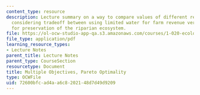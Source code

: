 ```yaml
---
content_type: resource
description: Lecture summary on a way to compare values of different resource uses
  considering tradeoff between using limited water for farm revenue versus using water
  for preservation of the riparian ecosystem.
file: https://ol-ocw-studio-app-qa.s3.amazonaws.com/courses/1-020-ecology-ii-engineering-for-sustainability-spring-2008/72600bfcad4aa6c8202148d7d49d9209_lec20.pdf
file_type: application/pdf
learning_resource_types:
- Lecture Notes
parent_title: Lecture Notes
parent_type: CourseSection
resourcetype: Document
title: Multiple Objectives, Pareto Optimality
type: OCWFile
uid: 72600bfc-ad4a-a6c8-2021-48d7d49d9209
---
```


